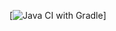 [![Java CI with Gradle](https://github.com/olesyagrishina/Idea05/actions/workflows/gradle.yml/badge.svg)]
